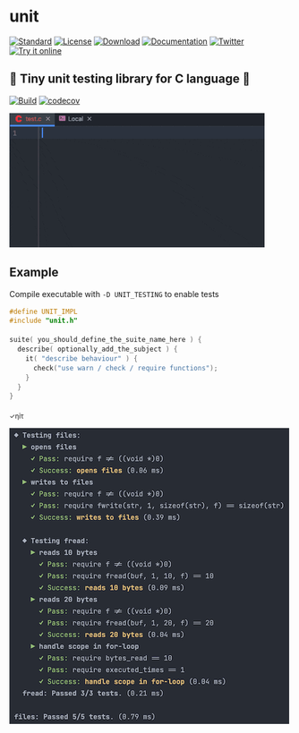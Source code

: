 # unit

[![Standard](https://img.shields.io/badge/C-11/14/17-pink.svg)](https://en.wikipedia.org/wiki/C_(programming_language))
[![License](https://img.shields.io/badge/License-MIT-blue.svg)](https://opensource.org/licenses/MIT)
[![Download](https://img.shields.io/badge/Download%20%20-unit.h-lightgreen.svg)](https://raw.githubusercontent.com/eliasku/unit/master/include/unit.h)
[![Documentation](https://img.shields.io/badge/docs-latest-white)](http://unit.rtfd.io/)
[![Twitter](https://img.shields.io/twitter/follow/eliaskuvoice.svg?style=flat&label=Follow&logoColor=white&color=1da1f2&logo=twitter)](https://twitter.com/eliaskuvoice)
[![Try it online](https://img.shields.io/badge/Try%20it-online-orange.svg)](https://godbolt.org/z/ajG6v7ecK)

## 🥼 Tiny unit testing library for C language 🥼

[![Build](https://github.com/eliasku/unit/actions/workflows/build.yml/badge.svg)](https://github.com/eliasku/unit/actions/workflows/build.yml)
[![codecov](https://codecov.io/gh/eliasku/unit/branch/master/graph/badge.svg?token=NFTrtCHQ2r)](https://codecov.io/gh/eliasku/unit)

![screencast](docs/screencast.gif)

## Example

Compile executable with `-D UNIT_TESTING` to enable tests

```c
#define UNIT_IMPL
#include "unit.h"

suite( you_should_define_the_suite_name_here ) {
  describe( optionally_add_the_subject ) {
    it( "describe behaviour" ) {
      check("use warn / check / require functions");
    }
  }
}
```

<sub>✓ηỉτ</sub>

![output](docs/output.png)
